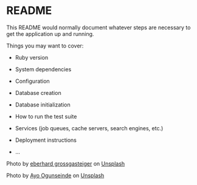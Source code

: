 # README

This README would normally document whatever steps are necessary to get the
application up and running.

Things you may want to cover:

* Ruby version

* System dependencies

* Configuration

* Database creation

* Database initialization

* How to run the test suite

* Services (job queues, cache servers, search engines, etc.)

* Deployment instructions

* ...

<!-- cover image in profile -->
<span>Photo by <a href="https://unsplash.com/@eberhardgross?utm_source=unsplash&amp;utm_medium=referral&amp;utm_content=creditCopyText">eberhard grossgasteiger</a> on <a href="https://unsplash.com/s/photos/nature?utm_source=unsplash&amp;utm_medium=referral&amp;utm_content=creditCopyText">Unsplash</a></span>


<!-- pofile image picture -->
<span>Photo by <a href="https://unsplash.com/@armedshutter?utm_source=unsplash&amp;utm_medium=referral&amp;utm_content=creditCopyText">Ayo Ogunseinde</a> on <a href="https://unsplash.com/s/photos/girls?utm_source=unsplash&amp;utm_medium=referral&amp;utm_content=creditCopyText">Unsplash</a></span>
